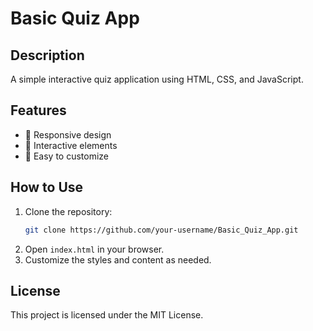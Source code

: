 # Basic Quiz App

## Description
A simple interactive quiz application using HTML, CSS, and JavaScript.

## Features
- 📌 Responsive design
- 📌 Interactive elements
- 📌 Easy to customize

## How to Use
1. Clone the repository:
   ```sh
   git clone https://github.com/your-username/Basic_Quiz_App.git
   ```
2. Open `index.html` in your browser.
3. Customize the styles and content as needed.

## License
This project is licensed under the MIT License.
